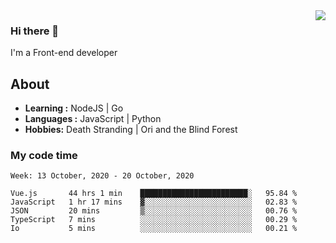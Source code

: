 <img align='right' src="https://github-readme-stats.vercel.app/api?username=strugglebak&show_icons=true">

### Hi there 👋

I'm a Front-end developer

## About

-  **Learning :** NodeJS | Go
-  **Languages :** JavaScript | Python
-  **Hobbies:** Death Stranding | Ori and the Blind Forest

### My code time

<!--START_SECTION:waka-->
```text
Week: 13 October, 2020 - 20 October, 2020

Vue.js       44 hrs 1 min    ████████████████████████░   95.84 % 
JavaScript   1 hr 17 mins    ▓░░░░░░░░░░░░░░░░░░░░░░░░   02.83 % 
JSON         20 mins         ▒░░░░░░░░░░░░░░░░░░░░░░░░   00.76 % 
TypeScript   7 mins          ░░░░░░░░░░░░░░░░░░░░░░░░░   00.29 % 
Io           5 mins          ░░░░░░░░░░░░░░░░░░░░░░░░░   00.21 % 
```
<!--END_SECTION:waka-->
